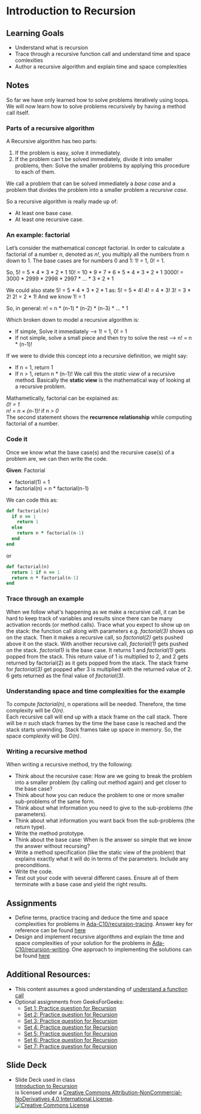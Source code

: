 # Introduction to Recursion
## Learning Goals
  + Understand what is recursion
  + Trace through a recursive function call and understand time and space comlexities
  + Author a recursive algorithm and explain time and space complexities

## Notes
So far we have only learned how to solve problems iteratively using loops.  We will now learn how to solve problems recursively by having a method call itself.  


### Parts of a recursive algorithm
A Recursive algorithm has two parts:
1. If the problem is easy, solve it immediately.
2. If the problem can't be solved immediately, divide it into smaller problems, then:  Solve the smaller problems by applying this procedure to each of them.

We call a problem that can be solved immediately a *base case* and a problem that divides the problem into a smaller problem a *recursive case*.

So a recursive algorithm is really made up of:
- At least one base case.
- At least one recursive case.

### An example: factorial
Let’s consider the mathematical concept factorial.  In order to calculate a factorial of a number *n*, denoted as *n!*, you multiply all the numbers from n down to 1. The base cases are for numbers 0 and 1: 1! = 1, 0! = 1.

So,
5! = 5 * 4 * 3 * 2 * 1
10! = 10 * 9 * 7 * 6 * 5 * 4 * 3 * 2 * 1
3000! = 3000 * 2999 * 2998 * 2997 * … * 3 * 2 * 1

We could also state 5! = 5 * 4 * 3 * 2 * 1 as:
	5! = 5 * 4!
	4! = 4 * 3!
	3! = 3 * 2!
	2! = 2 * 1!	And we know 1! = 1

So, in general:
n! = n * (n-1) * (n-2) * (n-3) * … * 1

Which broken down to model a recursive algorithm is:
- If simple, Solve it immediately --> 1! = 1, 0! = 1
- If not simple, solve a small piece and then try to solve the rest --> n! = n * (n-1)!

If we were to divide this concept into a recursive definition, we might say:
- If n = 1, return 1
- If n > 1, return n * (n-1)!
We call this the *static view* of a recursive method.  Basically the **static view** is the mathematical way of looking at a recursive problem.

Mathametically, factorial can be explained as:</br>
*0! = 1*</br>
*n! = n × (n-1)!*      if *n > 0*</br>
The second statement shows the **recurrence relationship** while computing factorial of a number.


### Code it
Once we know what the base case(s) and the recursive case(s) of a problem are, we can then write the code.

**Given**:
Factorial
- factorial(1) = 1
- factorial(n) = n * factorial(n-1)

We can code this as:
```ruby
def factorial(n)
  if n == 1
    return 1
  else
    return n * factorial(n-1)
  end
end
```

or

```ruby
def factorial(n)
  return 1 if n == 1
  return n * factorial(n-1)
end
```

### Trace through an example
When we follow what's happening as we make a recursive call, it can be hard to keep track of variables and results since there can be many activation records (or method calls). Trace what you expect to show up on the stack: the function call along with parameters e.g. *factorial(3)* shows up on the stack. Then it makes a recursive call, so *factorial(2)* gets pushed above it on the stack. With another recursive call, *factorial(1)* gets pushed on the stack. *factorial1)* is the base case. It returns 1 and *factorial(1)* gets popped from the stack. This return value of 1 is multiplied to 2, and 2 gets returned by factorial(2) as it gets popped from the stack. The stack frame for *factorial(3)* get popped after 3 is multiplied with the returned value of 2. 6 gets returned as the final value of *factorial(3)*.

### Understanding space and time complexities for the example
To compute *factorial(n)*, n operations will be needed. Therefore, the time complexity will be *O(n)*.</br>
Each recursive call will end up with a stack frame on the call stack. There will be *n* such stack frames by the time the base case is reached and the stack starts unwinding. Stack frames take up space in memory. So, the space complexity will be *O(n)*.

### Writing a recursive method
When writing a recursive method, try the following:
- Think about the recursive case: How are we going to break the problem into a smaller problem (by calling out method again) and get closer to the base case?
- Think about how you can reduce the problem to one or more smaller sub-problems of the same form.
- Think about what information you need to give to the sub-problems (the parameters).
- Think about what information you want back from the sub-problems (the return type).
- Write the method prototype.
- Think about the base case: When is the answer so simple that we know the answer without recursing?
- Write a method specification (like the static view of the problem) that explains exactly what it will do in terms of the parameters. Include any preconditions.
- Write the code.
- Test out your code with several different cases. Ensure all of them terminate with a base case and yield the right results.

## Assignments
+ Define terms, practice tracing and deduce the time and space complexities for problems in [Ada-C10/recursion-tracing](https://github.com/Ada-C10/recursion-tracing). Answer key for reference can be found [here](https://github.com/Ada-C10/recursion-tracing/tree/solutions)
+ Design and implement recursive algorithms and explain the time and space complexities of your solution for the problems in [Ada-C10/recursion-writing](https://github.com/Ada-C10/recursion-writing). One approach to implementing the solutions can be found [here](https://github.com/Ada-C10/recursion-writing/tree/solution)

## Additional Resources:
- This content assumes a good understanding of [understand a function call](https://github.com/Ada-Developers-Academy/textbook-curriculum/blob/master/04-cs-fundamentals/classroom/Understanding%20function%20calls.md)
- Optional assignments from GeeksForGeeks:
  - [Set 1: Practice question for Recursion](http://www.geeksforgeeks.org/practice-questions-for-recursion/)
  - [Set 2: Practice question for Recursion](http://www.geeksforgeeks.org/practice-questions-for-recursion-set-2/)
  - [Set 3: Practice question for Recursion](http://www.geeksforgeeks.org/practice-questions-for-recursion-set-3/)
  - [Set 4: Practice question for Recursion](http://www.geeksforgeeks.org/practice-questions-for-recursion-set-4/)
  - [Set 5: Practice question for Recursion](http://www.geeksforgeeks.org/practice-questions-for-recursion-set-5/)
  - [Set 6: Practice question for Recursion](http://www.geeksforgeeks.org/practice-questions-for-recursion-set-6/)
  - [Set 7: Practice question for Recursion](http://www.geeksforgeeks.org/practice-questions-for-recursion-set-7/)

## Slide Deck
+ Slide Deck used in class</br>
<span xmlns:dct="http://purl.org/dc/terms/" property="dct:title"><a href="https://drive.google.com/file/d/0B__DV26QHsH4bWJmS1A0QXBad1U/view?usp=sharing">Introduction to Recursion</a></span></br> is licensed under a <a rel="license" href="http://creativecommons.org/licenses/by-nc-nd/4.0/">Creative Commons Attribution-NonCommercial-NoDerivatives 4.0 International License</a>.</br>
<a rel="license" href="http://creativecommons.org/licenses/by-nc-nd/4.0/"><img alt="Creative Commons License" style="border-width:0" src="https://i.creativecommons.org/l/by-nc-nd/4.0/88x31.png" /></a><br /> 
